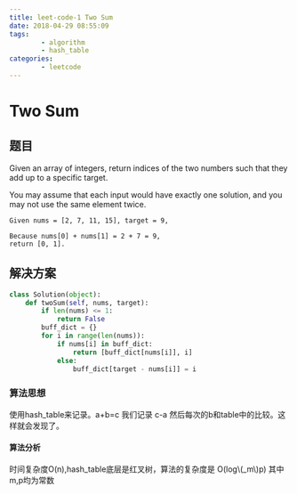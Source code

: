 ```yaml
---
title: leet-code-1 Two Sum
date: 2018-04-29 08:55:09
tags:
        - algorithm
        - hash_table
categories: 
	    - leetcode        
---
```


# Two Sum
## 题目
Given an array of integers, return indices of the two numbers such that they add up to a specific target.

You may assume that each input would have exactly one solution, and you may not use the same element twice.

```
Given nums = [2, 7, 11, 15], target = 9,

Because nums[0] + nums[1] = 2 + 7 = 9,
return [0, 1].
```

## 解决方案
```python
class Solution(object):
    def twoSum(self, nums, target):
        if len(nums) <= 1:
            return False
        buff_dict = {}
        for i in range(len(nums)):
            if nums[i] in buff_dict:
                return [buff_dict[nums[i]], i]
            else:
                buff_dict[target - nums[i]] = i
```

### 算法思想
使用hash_table来记录。a+b=c 我们记录 c-a 然后每次的b和table中的比较。这样就会发现了。
#### 算法分析
时间复杂度O(n),hash_table底层是红叉树，算法的复杂度是 O(log\\(\_m\\)p) 其中m,p均为常数